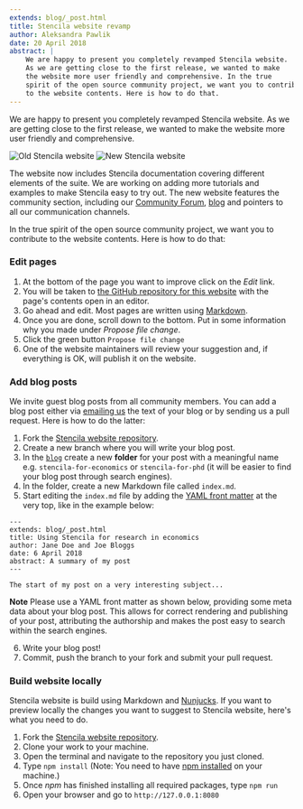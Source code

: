 ```yaml
---
extends: blog/_post.html
title: Stencila website revamp
author: Aleksandra Pawlik
date: 20 April 2018
abstract: |
    We are happy to present you completely revamped Stencila website.
    As we are getting close to the first release, we wanted to make
    the website more user friendly and comprehensive. In the true
    spirit of the open source community project, we want you to contribute
    to the website contents. Here is how to do that.
---
```


We are happy to present you completely revamped Stencila website.
As we are getting close to the first release, we wanted to make
the website more user friendly and comprehensive.

![Old Stencila website](.jpg) ![New Stencila website](.jpg)

The website now includes Stencila documentation covering different elements
of the suite. We are working on adding more tutorials and examples to make Stencila
easy to try out.  The new website features the community section, including our
[Community Forum](https://community.stenci.la/), [blog](https://community.stenci.la/)
and pointers to all our communication channels.

In the true spirit of the open source community project, we want you to contribute
to the website contents. Here is how to do that:

### Edit pages

1. At the bottom of the page you want to improve click on the *Edit* link.
2. You will be taken to [the GitHub repository for this website](stencila-website-repo) with the page's contents open in an editor.
3. Go ahead and edit. Most pages are written using [Markdown](markdown).
4. Once you are done, scroll down to the bottom. Put in some information why you made under
*Propose file change*.
5. Click the green button `Propose file change`
6. One of the website maintainers will review your suggestion and, if everything is OK,
will publish it on the website.

### Add blog posts

We invite guest blog posts from all community members. You can add a blog post
either via [emailing us](mailto:hello@stenci.la) the text of your blog or
by sending us a pull request. Here is how to do the latter:

1. Fork the [Stencila website repository](stencila-website-repo).
2. Create a new branch where you will write your blog post.
3. In the [`blog`](blog) create a new **folder** for your post with a meaningful name e.g. `stencila-for-economics` or `stencila-for-phd` (it will be easier to find your blog post through search engines).
4. In the folder, create a new Markdown file called `index.md`.
5. Start editing the `index.md` file by adding the [YAML front matter](http://assemble.io/docs/YAML-front-matter.html) at the very top,
like in the example below:

```
---
extends: blog/_post.html
title: Using Stencila for research in economics
author: Jane Doe and Joe Bloggs
date: 6 April 2018
abstract: A summary of my post
---

The start of my post on a very interesting subject...
```

**Note** Please use a YAML front matter as shown below, providing
some meta data about your blog post. This allows for correct rendering and
publishing of your post, attributing the authorship and makes the post
easy to search within the search engines.


6. Write your blog post!
7. Commit, push the branch to your fork and submit your pull request.

### Build website locally

Stencila website is build using Markdown and [Nunjucks][nunjucks]. If you want to preview locally the changes you want to suggest to Stencila website, here's what you need to do.

1. Fork the [Stencila website repository][stencila-website-repo].
2. Clone your work to your machine.
3. Open the terminal and navigate to the repository you just cloned.
4. Type `npm install` (Note: You need to have [npm installed](https://www.npmjs.com/get-npm) on your machine.)
5. Once *npm* has finished installing all required packages, type `npm run`
6. Open your browser and go to `http://127.0.0.1:8080`




[stencila-site]: http://stenci.la/
[nunjucks]: https://mozilla.github.io/nunjucks/
[stencila-website-repo]: https://github.com/stencila/website
[markdown]: https://daringfireball.net/projects/markdown
